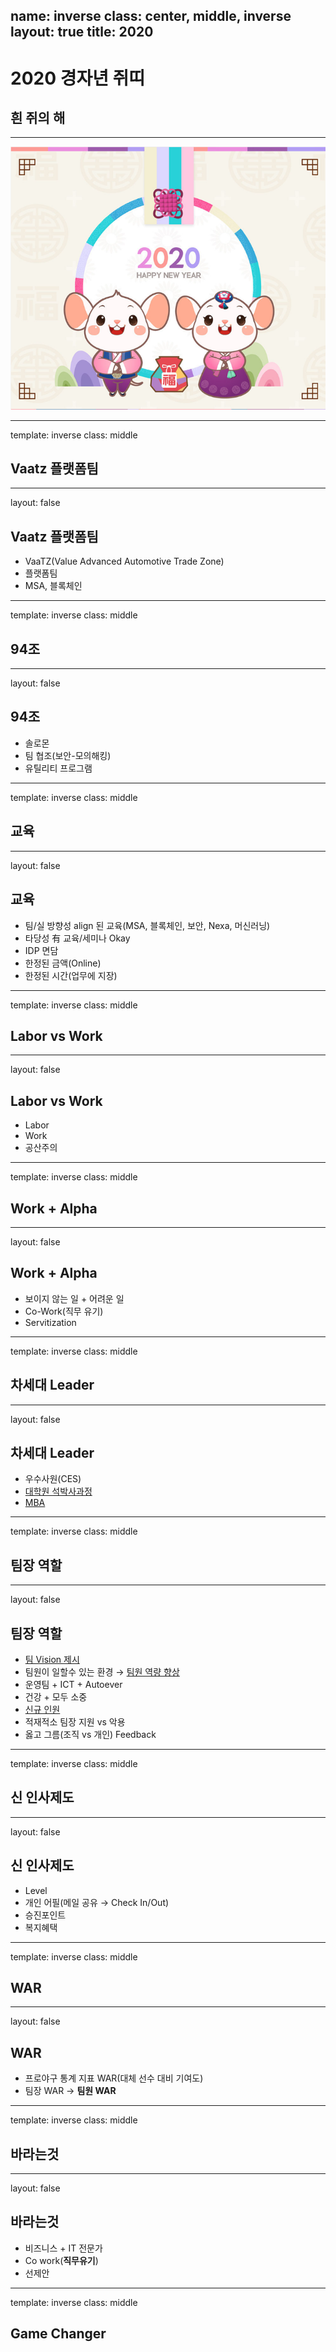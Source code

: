 name: inverse
class: center, middle, inverse
layout: true
title: 2020
---

# 2020 경자년 쥐띠
## 흰 쥐의 해

---

![ ](./img/2020.png)

---

template: inverse
class: middle

## Vaatz 플랫폼팀

---

layout: false

## Vaatz 플랫폼팀

* VaaTZ(Value Advanced Automotive Trade Zone)
* 플랫폼팀
* MSA, 블록체인

---

template: inverse
class: middle

## 94조

---

layout: false

## 94조

* 솔로몬
* 팀 협조(보안-모의해킹)
* 유틸리티 프로그램

---

template: inverse
class: middle

## 교육

---

layout: false

## 교육

* 팀/실 방향성 align 된 교육(MSA, 블록체인, 보안, Nexa, 머신러닝)
* 타당성 有 교육/세미나 Okay
* IDP 면담
* 한정된 금액(Online)
* 한정된 시간(업무에 지장)

---

template: inverse
class: middle

## Labor vs Work

---

layout: false

## Labor vs Work

* Labor
* Work
* 공산주의

---

template: inverse
class: middle

## Work + Alpha

---

layout: false

## Work + Alpha

* 보이지 않는 일 + 어려운 일
* Co-Work(직무 유기)
* Servitization

---

template: inverse
class: middle

## 차세대 Leader

---

layout: false

## 차세대 Leader

* 우수사원(CES)
* <U>대학원 석박사과정</U>
* <U>MBA</U>

---

template: inverse
class: middle

## 팀장 역할

---

layout: false

## 팀장 역할

* <U>팀 Vision 제시</U>
* 팀원이 일할수 있는 환경 → <U>팀원 역량 향상</U>
* 운영팀 + ICT + Autoever
* 건강 + 모두 소중
* <u>신규 인원</u>
* 적재적소 팀장 지원 vs 악용
* 옳고 그름(조직 vs 개인) Feedback

---

template: inverse
class: middle

## 신 인사제도

---

layout: false

## 신 인사제도

* Level
* 개인 어필(메일 공유 → Check In/Out)
* 승진포인트
* 복지혜택

---

template: inverse
class: middle

## WAR

---

layout: false

## WAR

* 프로야구 통계 지표 WAR(대체 선수 대비 기여도)
* 팀장 WAR → **팀원 WAR**

---

template: inverse
class: middle

## 바라는것

---

layout: false

## 바라는것

* 비즈니스 + IT 전문가
* Co work(**직무유기**)
* 선제안

---

template: inverse
class: middle

## Game Changer